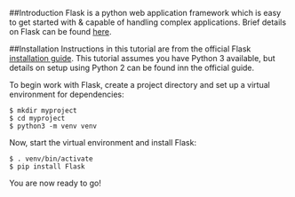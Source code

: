 ##Introduction
Flask is a python web application framework which is easy to get started with & capable of handling complex applications. Brief details on Flask can be found [here][].

[here]: "https://pythonbasics.org/what-is-flask-python/"

##Installation
Instructions in this tutorial are from the official Flask [installation guide][]. This tutorial assumes you have Python 3 available, but details on setup using Python 2 can be found inn the official guide. 

[installation guide]: "https://flask.palletsprojects.com/en/1.1.x/installation/"

To begin work with Flask, create a project directory and set up a virtual environment for dependencies:

```
$ mkdir myproject
$ cd myproject
$ python3 -m venv venv
```

Now, start the virtual environment and install Flask:

``` 
$ . venv/bin/activate 
$ pip install Flask
```

You are now ready to go! 